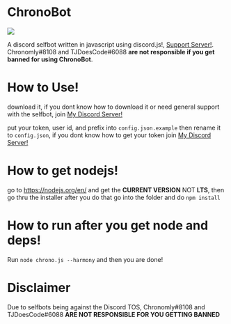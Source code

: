 # ChronoBot

[![](https://discordapp.com/api/guilds/323874457091440640/embed.png?style=shield)](https://discord.gg/MSQEBPY)

A discord selfbot written in javascript using discord.js!, [Support Server!](https://discord.gg/YH2RV2P).
Chronomly#8108 and TJDoesCode#6088 <b>are not responsible if you get banned for using ChronoBot</b>.

# How to Use!

download it, if you dont know how to download it or need general support with the selfbot, join [My Discord Server!](https://discord.gg/YH2RV2P)

put your token, user id, and prefix into `config.json.example` then rename it to `config.json`, if you dont know how to get your token join [My Discord Server!](https://discord.gg/YH2RV2P)

# How to get nodejs!

go to https://nodejs.org/en/ and get the **CURRENT VERSION** NOT **LTS**, then go thru the installer
after you do that go into the folder and do `npm install`

# How to run after you get node and deps!

Run `node chrono.js --harmony` and then you are done!

# Disclaimer

Due to selfbots being against the Discord TOS, Chronomly#8108 and TJDoesCode#6088 <b>ARE NOT RESPONSIBLE FOR YOU GETTING BANNED</b>